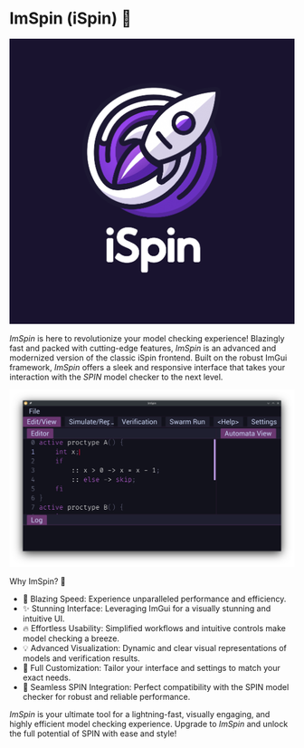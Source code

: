 
# ImSpin (iSpin) 🚀

![Image](logo.png)

*ImSpin* is here to revolutionize your model checking experience! Blazingly fast and packed with cutting-edge features, *ImSpin* is an advanced and modernized version of the classic iSpin frontend. Built on the robust ImGui framework, *ImSpin* offers a sleek and responsive interface that takes your interaction with the *SPIN* model checker to the next level.

![Image](images/ImSpin.png)

Why ImSpin? 🌟
- 🚀 Blazing Speed: Experience unparalleled performance and efficiency.
- ✨ Stunning Interface: Leveraging ImGui for a visually stunning and intuitive UI.
- 🔥 Effortless Usability: Simplified workflows and intuitive controls make model checking a breeze.
- 💡 Advanced Visualization: Dynamic and clear visual representations of models and verification results.
- 🔧 Full Customization: Tailor your interface and settings to match your exact needs.
- 🤖 Seamless SPIN Integration: Perfect compatibility with the SPIN model checker for robust and reliable performance.

*ImSpin* is your ultimate tool for a lightning-fast, visually engaging, and highly efficient model checking experience. Upgrade to *ImSpin* and unlock the full potential of SPIN with ease and style!


